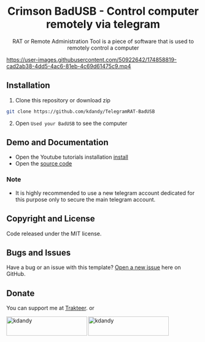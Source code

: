 <h1 align="center">Crimson BadUSB - Control computer remotely via telegram</h1>
<p align="center">RAT or Remote Administration Tool is a piece of software that is used to remotely control a computer</p>
<p align="center">

</p>

https://user-images.githubusercontent.com/50922642/174858819-cad2ab38-4dd5-4ac6-81eb-4c69d61475c9.mp4

## Installation

1. Clone this repository or download zip

```bash
git clone https://github.com/kdandy/TelegramRAT-BadUSB
```

2. Open `Used your BadUSB` to see the computer

## Demo and Documentation

- Open the Youtube tutorials installation [install](https://www.youtube.com/watch?v=3_xiK6oQjz8)
- Open the [source code](http://github.com/kdandy/TelegramRAT-BadUSB)

### Note

- It is highly recommended to use a new telegram account dedicated for this purpose only to secure the main telegram account.

## Copyright and License

Code released under the MIT license.

## Bugs and Issues

Have a bug or an issue with this template? [Open a new issue](https://github.com/kdandy/TelegramRAT-BadUSB/issues/new) here on GitHub.

## Donate

You can support me at [Trakteer](https://trakteer.id/kdandy/tip). or
<p><a href="https://www.buymeacoffee.com/kdandy"> <img align="left" src="https://cdn.buymeacoffee.com/buttons/v2/default-yellow.png" height="50" width="210" alt="kdandy" /></a><a href="https://ko-fi.com/kdandy"> <img align="left" src="https://cdn.ko-fi.com/cdn/kofi3.png?v=3" height="50" width="210" alt="kdandy" /></a></p><br><br>
</p>
